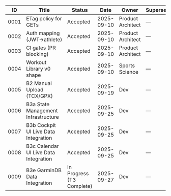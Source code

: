 | ID   | Title                      | Status   | Date       | Owner              | Supersedes | Links                        |
|------|----------------------------|----------|------------|--------------------|------------|-------------------------------|
| 0001 | ETag policy for GETs        | Accepted | 2025-09-10 | Product Architect  | —          | [etag-policy.md](docs/policy/etag-policy.md) |
| 0002 | Auth mapping (JWT→athlete)  | Accepted | 2025-09-10 | Product Architect  | —          | [auth-mapping.md](docs/policy/auth-mapping.md) |
| 0003 | CI gates (PR blocking)      | Accepted | 2025-09-10 | Product Architect  | —          | [ci-gates.md](docs/policy/ci-gates.md) |
| 0004 | Workout Library v0 shape    | Accepted | 2025-09-10 | Sports Science     | —          | [README.md](docs/library/README.md) |
| 0005 | B2 Manual Upload (TCX/GPX) | Accepted | 2025-09-19 | Dev | — | [Spec](../specs/C2-S1-B2-manual-upload.md) |
| 0006 | B3a State Management Infrastructure | Accepted | 2025-09-25 | Dev | — | [Spec](../specs/C2-S1-B3a.md) |
| 0007 | B3b Cockpit UI Live Data Integration | Accepted | 2025-09-25 | Dev | — | [Spec](../specs/C2-S1-B3b.md) |
| 0008 | B3c Calendar UI Live Data Integration | Accepted | 2025-09-25 | Dev | — | [Spec](../specs/C2-S1-B3c.md) |
| 0009 | B3e GarminDB Data Integration | In Progress (T3 Complete) | 2025-09-27 | Dev | — | [Spec](../specs/C2-S1-B3e.md) |

